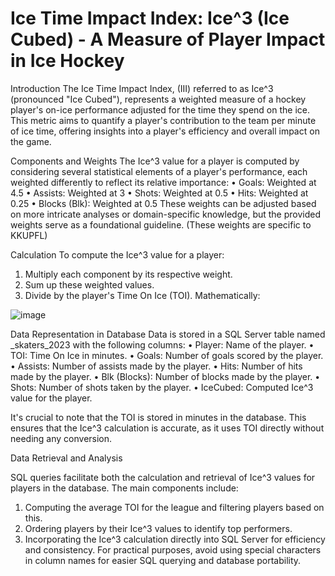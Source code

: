 # Ice Time Impact Index: Ice^3 (Ice Cubed) - A Measure of Player Impact in Ice Hockey
Introduction
The Ice Time Impact Index, (III) referred to as Ice^3 (pronounced "Ice Cubed"), represents a weighted measure of a hockey player's on-ice performance adjusted for the time they spend on the ice. This metric aims to quantify a player's contribution to the team per minute of ice time, offering insights into a player's efficiency and overall impact on the game. 


Components and Weights
The Ice^3 value for a player is computed by considering several statistical elements of a player's performance, each weighted differently to reflect its relative importance:
•	Goals: Weighted at 4.5
•	Assists: Weighted at 3
•	Shots: Weighted at 0.5
•	Hits: Weighted at 0.25
•	Blocks (Blk): Weighted at 0.5
These weights can be adjusted based on more intricate analyses or domain-specific knowledge, but the provided weights serve as a foundational guideline. (These weights are specific to KKUPFL) 


Calculation
To compute the Ice^3 value for a player:
1.	Multiply each component by its respective weight.
2.	Sum up these weighted values.
3.	Divide by the player's Time On Ice (TOI).
Mathematically:

![image](https://github.com/patrickhoward-data/IceCubed_KKUPFL/assets/104926142/1e20e153-8795-4357-8a10-e1284a8ac32e)

 
Data Representation in Database
Data is stored in a SQL Server table named _skaters_2023 with the following columns:
•	Player: Name of the player.
•	TOI: Time On Ice in minutes.
•	Goals: Number of goals scored by the player.
•	Assists: Number of assists made by the player.
•	Hits: Number of hits made by the player.
•	Blk (Blocks): Number of blocks made by the player.
•	Shots: Number of shots taken by the player.
•	IceCubed: Computed Ice^3 value for the player.

It's crucial to note that the TOI is stored in minutes in the database. This ensures that the Ice^3 calculation is accurate, as it uses TOI directly without needing any conversion.

Data Retrieval and Analysis

SQL queries facilitate both the calculation and retrieval of Ice^3 values for players in the database. The main components include:
1.	Computing the average TOI for the league and filtering players based on this.
2.	Ordering players by their Ice^3 values to identify top performers.
3.	Incorporating the Ice^3 calculation directly into SQL Server for efficiency and consistency.
For practical purposes, avoid using special characters in column names for easier SQL querying and database portability.

